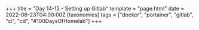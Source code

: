 +++
title = "Day 14-15 - Setting up Gitlab"
template = "page.html"
date = 2022-06-23T04:00:00Z
[taxonomies]
tags = ["docker", "portainer", "gitlab", "ci", "cd", "#100DaysOfHomelab"]
+++